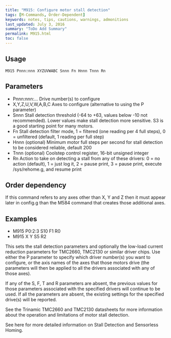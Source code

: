 ```yaml
---
title: "M915: Configure motor stall detection" 
tags: [M-Commands, Order-Dependent]
keywords: notes, tips, cautions, warnings, admonitions
last_updated: July 3, 2016
summary: "ToDo Add Summary"
permalink: M915.html
toc: false
---
```



## Usage ##
```
M915 Pnnn:nnn XYZUVWABC Snnn Fn Hnnn Tnnn Rn
```

## Parameters ##

+ Pnnn:nnn:... Drive number(s) to configure
+ X,Y,Z,U,V,W,A,B,C Axes to configure (alternative to using the P parameter)
+ Snnn Stall detection threshold (-64 to +63, values below -10 not recommended). Lower values make stall detection more sensitive. S3 is a good starting point for many motors.
+ Fn Stall detection filter mode, 1 = filtered (one reading per 4 full steps), 0 = unfiltered (default, 1 reading per full step)
+ Hnnn (optional) Minimum motor full steps per second for stall detection to be considered reliable, default 200
+ Tnnn (optional) Coolstep control register, 16-bit unsigned integer
+ Rn Action to take on detecting a stall from any of these drivers: 0 = no action (default), 1 = just log it, 2 = pause print, 3 = pause print, execute /sys/rehome.g, and resume print

## Order dependency ##

If this command refers to any axes other than X, Y and Z then it must appear later in config.g than the M584 command that creates those additional axes.

## Examples ##

+ M915 P0:2:3 S10 F1 R0
+ M915 X Y S5 R2

This sets the stall detection parameters and optionally the low-load current reduction parameters for TMC2660, TMC2130 or similar driver chips. Use either the P parameter to specify which driver number(s) you want to configure, or the axis names of the axes that those motors drive (the parameters will then be applied to all the drivers associated with any of those axes).

If any of the S, F, T and R parameters are absent, the previous values for those parameters associated with the specified drivers will continue to be used. If all the parameters are absent, the existing settings for the specified drive(s) will be reported.

See the Trinamic TMC2660 and TMC2130 datasheets for more information about the operation and limitations of motor stall detection.

See here for more detailed information on Stall Detection and Sensorless Homing.